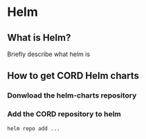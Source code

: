 # Helm

## What is Helm?

Briefly describe what helm is

## How to get CORD Helm charts

### Donwload the helm-charts repository

### Add the CORD repository to helm

```shell
helm repo add ...
```
